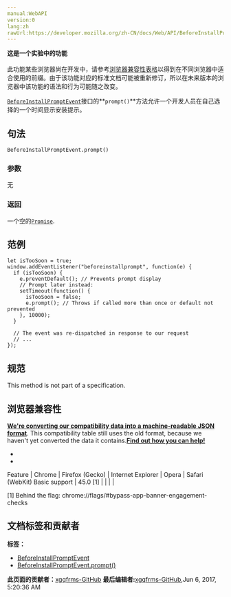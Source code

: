 ```yaml
---
manual:WebAPI
version:0
lang:zh
rawUrl:https://developer.mozilla.org/zh-CN/docs/Web/API/BeforeInstallPromptEvent/prompt
---
```






**这是一个实验中的功能**<br></br>此功能某些浏览器尚在开发中，请参考[浏览器兼容性表格](%23260 "")以得到在不同浏览器中适合使用的前缀。由于该功能对应的标准文档可能被重新修订，所以在未来版本的浏览器中该功能的语法和行为可能随之改变。




[`BeforeInstallPromptEvent`](%2561 "在一个用户被提示”安装“一个网站到移动设备的一个主屏幕之前,  BeforeInstallPromptEvent  被Window.onbeforeinstallprompt 处理程序触发。")接口的**`prompt()`**方法允许一个开发人员在自己选择的一个时间显示安装提示。


## 句法<a name="句法"></a>

```
BeforeInstallPromptEvent.prompt()
```

### 参数<a name="参数"></a>


无


### 返回<a name="返回"></a>


一个空的[`Promise`](%4107 "Promise 对象用于表示一个异步操作的最终状态（完成或失败），以及其返回的值。").


## 范例<a name="范例"></a>

```
let isTooSoon = true;
window.addEventListener("beforeinstallprompt", function(e) {
  if (isTooSoon) {
    e.preventDefault(); // Prevents prompt display
    // Prompt later instead:
    setTimeout(function() {
      isTooSoon = false;
      e.prompt(); // Throws if called more than once or default not prevented
    }, 10000);
  }

  // The event was re-dispatched in response to our request
  // ...
});
```

## 规范<a name="规范"></a>




This method is not part of a specification.




## 浏览器兼容性<a name="浏览器兼容性"></a>


**[We&#39;re converting our compatibility data into a machine-readable JSON format](%3344 "")**. This compatibility table still uses the old format, because we haven&#39;t yet converted the data it contains.**[Find out how you can help!](%3392 "")**


* 
* 
Feature | Chrome | Firefox (Gecko) | Internet Explorer | Opera | Safari (WebKit) 
Basic support | 45.0 [1] |  |  |  |  






[1] Behind the flag: chrome://flags/#bypass-app-banner-engagement-checks




## 文档标签和贡献者
**标签：**
* [BeforeInstallPromptEvent](%23261 "")
* [BeforeInstallPromptEvent.prompt()](%23262 "")

**此页面的贡献者：**[xgqfrms-GitHub](%57 "")
**最后编辑者:**[xgqfrms-GitHub](%57 ""),<time>Jun 6, 2017, 5:20:36 AM</time>


